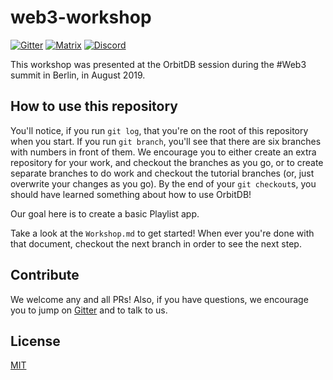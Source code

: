 # web3-workshop

[![Gitter](https://img.shields.io/gitter/room/nwjs/nw.js.svg)](https://gitter.im/orbitdb/Lobby) [![Matrix](https://img.shields.io/badge/matrix-%23orbitdb%3Apermaweb.io-blue.svg)](https://riot.permaweb.io/#/room/#orbitdb:permaweb.io) [![Discord](https://img.shields.io/discord/475789330380488707?color=blueviolet&label=discord)](https://discord.gg/cscuf5T)

This workshop was presented at the OrbitDB session during the #Web3 summit in Berlin, in August 2019.

## How to use this repository

You'll notice, if you run `git log`, that you're on the root of this repository when you start. If you run `git branch`, you'll see that there are six branches with numbers in front of them. We encourage you to either create an extra repository for your work, and checkout the branches as you go, or to create separate branches to do work and checkout the tutorial branches (or, just overwrite your changes as you go). By the end of your `git checkout`s, you should have learned something about how to use OrbitDB!

Our goal here is to create a basic Playlist app.

Take a look at the `Workshop.md` to get started! When ever you're done with that document, checkout the next branch in order to see the next step.

## Contribute

We welcome any and all PRs! Also, if you have questions, we encourage you to jump on [Gitter](https://gitter.im/orbitdb/Lobby) and to talk to us.

## License

[MIT](LICENSE)
